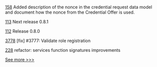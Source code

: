 
[158](https://github.com/hyperledger/anoncreds-spec/pull/158) Added description of the nonce in the credential request data model and document how the nonce from the Credential Offer is used.

[113](https://github.com/hyperledger/besu-native/pull/113) Next release 0.8.1

[112](https://github.com/hyperledger/besu-native/pull/112) Release 0.8.0

[3778](https://github.com/hyperledger/iroha/pull/3778) [fix] #3777: Validate role registration

[228](https://github.com/hyperledger/anoncreds-rs/pull/228) refactor: services function signatures improvements


[See more >>>](https://start-here.hyperledger.org/pull-requests)
